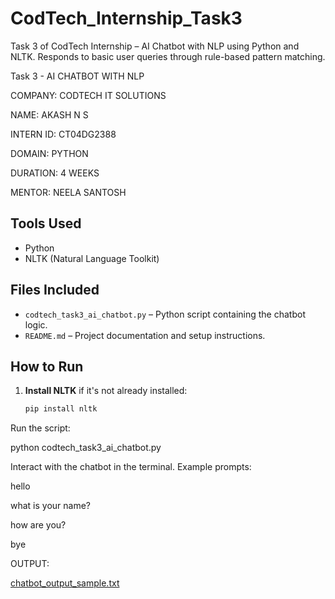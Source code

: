 # CodTech_Internship_Task3
Task 3 of CodTech Internship – AI Chatbot with NLP using Python and NLTK. Responds to basic user queries through rule-based pattern matching.

Task 3 - AI CHATBOT WITH NLP

COMPANY: CODTECH IT SOLUTIONS

NAME: AKASH N S

INTERN ID: CT04DG2388

DOMAIN: PYTHON

DURATION: 4 WEEKS

MENTOR: NEELA SANTOSH

## Tools Used
- Python
- NLTK (Natural Language Toolkit)

## Files Included
- `codtech_task3_ai_chatbot.py` – Python script containing the chatbot logic.
- `README.md` – Project documentation and setup instructions.

## How to Run

1. **Install NLTK** if it's not already installed:
   ```bash
   pip install nltk
   
Run the script:

python codtech_task3_ai_chatbot.py

Interact with the chatbot in the terminal. Example prompts:

hello

what is your name?

how are you?

bye

OUTPUT:

[chatbot_output_sample.txt](https://github.com/user-attachments/files/20942140/chatbot_output_sample.txt)

